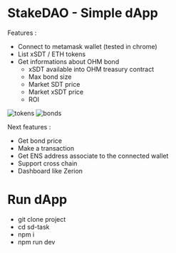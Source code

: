 # StakeDAO - Simple dApp
Features : 
* Connect to metamask wallet (tested in chrome)
* List xSDT / ETH tokens
* Get informations about OHM bond
    * xSDT available into OHM treasury contract
    * Max bond size
    * Market SDT price
    * Market xSDT price
    * ROI

![tokens](https://github.com/pierremarsotlyon1/sd-task/img-readme/tokens.png)
![bonds](https://github.com/pierremarsotlyon1/sd-task/img-readme/bonds.png)

Next features : 
* Get bond price
* Make a transaction
* Get ENS address associate to the connected wallet
* Support cross chain
* Dashboard like Zerion



# Run dApp
* git clone project
* cd sd-task
* npm i
* npm run dev